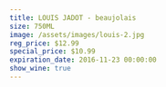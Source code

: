 ```yaml
---
title: LOUIS JADOT - beaujolais
size: 750ML
image: /assets/images/louis-2.jpg
reg_price: $12.99
special_price: $10.99
expiration_date: 2016-11-23 00:00:00
show_wine: true
---
```




